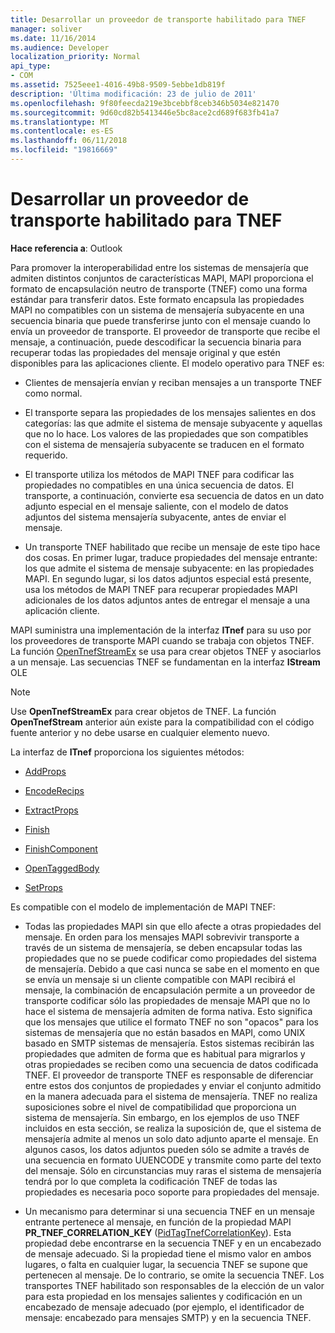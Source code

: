 ```yaml
---
title: Desarrollar un proveedor de transporte habilitado para TNEF
manager: soliver
ms.date: 11/16/2014
ms.audience: Developer
localization_priority: Normal
api_type:
- COM
ms.assetid: 7525eee1-4016-49b8-9509-5ebbe1db819f
description: 'Última modificación: 23 de julio de 2011'
ms.openlocfilehash: 9f80feecda219e3bcebbf8ceb346b5034e821470
ms.sourcegitcommit: 9d60cd82b5413446e5bc8ace2cd689f683fb41a7
ms.translationtype: MT
ms.contentlocale: es-ES
ms.lasthandoff: 06/11/2018
ms.locfileid: "19816669"
---
```

# <a name="developing-a-tnef-enabled-transport-provider"></a>Desarrollar un proveedor de transporte habilitado para TNEF

  
  
**Hace referencia a**: Outlook 
  
Para promover la interoperabilidad entre los sistemas de mensajería que admiten distintos conjuntos de características MAPI, MAPI proporciona el formato de encapsulación neutro de transporte (TNEF) como una forma estándar para transferir datos. Este formato encapsula las propiedades MAPI no compatibles con un sistema de mensajería subyacente en una secuencia binaria que puede transferirse junto con el mensaje cuando lo envía un proveedor de transporte. El proveedor de transporte que recibe el mensaje, a continuación, puede descodificar la secuencia binaria para recuperar todas las propiedades del mensaje original y que estén disponibles para las aplicaciones cliente. El modelo operativo para TNEF es:
  
- Clientes de mensajería envían y reciban mensajes a un transporte TNEF como normal.
    
- El transporte separa las propiedades de los mensajes salientes en dos categorías: las que admite el sistema de mensaje subyacente y aquellas que no lo hace. Los valores de las propiedades que son compatibles con el sistema de mensajería subyacente se traducen en el formato requerido.
    
- El transporte utiliza los métodos de MAPI TNEF para codificar las propiedades no compatibles en una única secuencia de datos. El transporte, a continuación, convierte esa secuencia de datos en un dato adjunto especial en el mensaje saliente, con el modelo de datos adjuntos del sistema mensajería subyacente, antes de enviar el mensaje.
    
- Un transporte TNEF habilitado que recibe un mensaje de este tipo hace dos cosas. En primer lugar, traduce propiedades del mensaje entrante: los que admite el sistema de mensaje subyacente: en las propiedades MAPI. En segundo lugar, si los datos adjuntos especial está presente, usa los métodos de MAPI TNEF para recuperar propiedades MAPI adicionales de los datos adjuntos antes de entregar el mensaje a una aplicación cliente.
    
MAPI suministra una implementación de la interfaz **ITnef** para su uso por los proveedores de transporte MAPI cuando se trabaja con objetos TNEF. La función [OpenTnefStreamEx](opentnefstreamex.md) se usa para crear objetos TNEF y asociarlos a un mensaje. Las secuencias TNEF se fundamentan en la interfaz **IStream** OLE 
  
> [!NOTE]
> Use **OpenTnefStreamEx** para crear objetos de TNEF. La función **OpenTnefStream** anterior aún existe para la compatibilidad con el código fuente anterior y no debe usarse en cualquier elemento nuevo. 
  
La interfaz de **ITnef** proporciona los siguientes métodos: 
  
- [AddProps](itnef-addprops.md)
    
- [EncodeRecips](itnef-encoderecips.md)
    
- [ExtractProps](itnef-extractprops.md)
    
- [Finish](itnef-finish.md)
    
- [FinishComponent](itnef-finishcomponent.md)
    
- [OpenTaggedBody](itnef-opentaggedbody.md)
    
- [SetProps](itnef-setprops.md)
    
Es compatible con el modelo de implementación de MAPI TNEF:
  
- Todas las propiedades MAPI sin que ello afecte a otras propiedades del mensaje. En orden para los mensajes MAPI sobrevivir transporte a través de un sistema de mensajería, se deben encapsular todas las propiedades que no se puede codificar como propiedades del sistema de mensajería. Debido a que casi nunca se sabe en el momento en que se envía un mensaje si un cliente compatible con MAPI recibirá el mensaje, la combinación de encapsulación permite a un proveedor de transporte codificar sólo las propiedades de mensaje MAPI que no lo hace el sistema de mensajería admiten de forma nativa. Esto significa que los mensajes que utilice el formato TNEF no son "opacos" para los sistemas de mensajería que no están basados en MAPI, como UNIX basado en SMTP sistemas de mensajería. Estos sistemas recibirán las propiedades que admiten de forma que es habitual para migrarlos y otras propiedades se reciben como una secuencia de datos codificada TNEF. El proveedor de transporte TNEF es responsable de diferenciar entre estos dos conjuntos de propiedades y enviar el conjunto admitido en la manera adecuada para el sistema de mensajería. TNEF no realiza suposiciones sobre el nivel de compatibilidad que proporciona un sistema de mensajería. Sin embargo, en los ejemplos de uso TNEF incluidos en esta sección, se realiza la suposición de, que el sistema de mensajería admite al menos un solo dato adjunto aparte el mensaje. En algunos casos, los datos adjuntos pueden sólo se admite a través de una secuencia en formato UUENCODE y transmite como parte del texto del mensaje. Sólo en circunstancias muy raras el sistema de mensajería tendrá por lo que completa la codificación TNEF de todas las propiedades es necesaria poco soporte para propiedades del mensaje.
    
- Un mecanismo para determinar si una secuencia TNEF en un mensaje entrante pertenece al mensaje, en función de la propiedad MAPI **PR_TNEF_CORRELATION_KEY** ([PidTagTnefCorrelationKey](pidtagtnefcorrelationkey-canonical-property.md)). Esta propiedad debe encontrarse en la secuencia TNEF y en un encabezado de mensaje adecuado. Si la propiedad tiene el mismo valor en ambos lugares, o falta en cualquier lugar, la secuencia TNEF se supone que pertenecen al mensaje. De lo contrario, se omite la secuencia TNEF. Los transportes TNEF habilitado son responsables de la elección de un valor para esta propiedad en los mensajes salientes y codificación en un encabezado de mensaje adecuado (por ejemplo, el identificador de mensaje: encabezado para mensajes SMTP) y en la secuencia TNEF.
    

